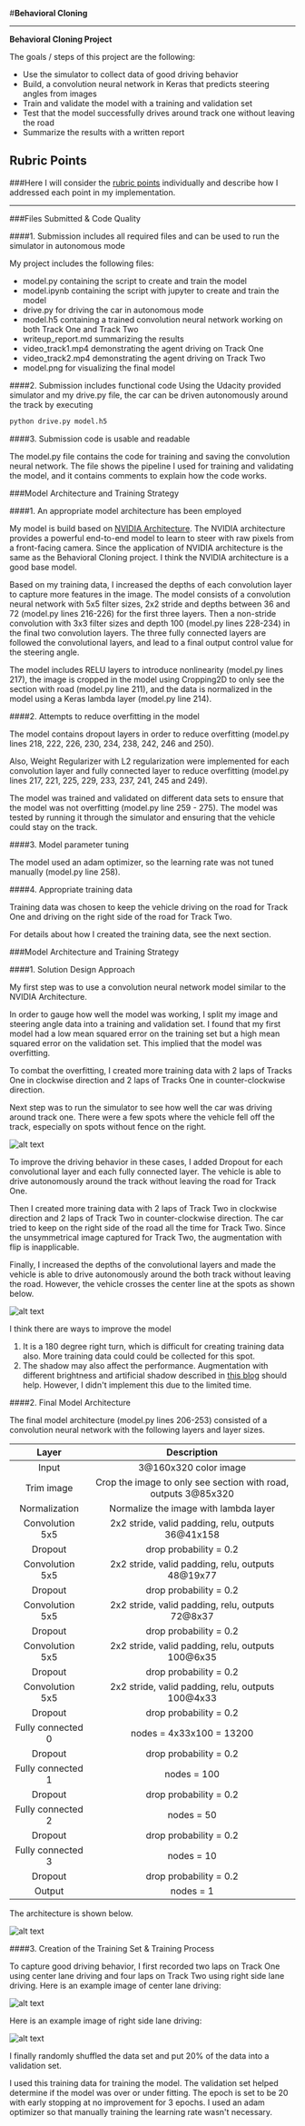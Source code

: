 #**Behavioral Cloning** 


---

**Behavioral Cloning Project**

The goals / steps of this project are the following:

* Use the simulator to collect data of good driving behavior
* Build, a convolution neural network in Keras that predicts steering angles from images
* Train and validate the model with a training and validation set
* Test that the model successfully drives around track one without leaving the road
* Summarize the results with a written report


[//]: # (Image References)

[image1]: ./examples/NoFence.png "No Fence"
[image2]: ./examples/CrossCenter.jpg "Cross Image"
[image3]: ./examples/model.png "Model Architecture Image"
[image4]: ./examples/center.jpg "Center Image"
[image5]: ./examples/center_track2.jpg "Right Image"
[image6]: ./examples/center_right.jpg "Center Right Image"


## Rubric Points
###Here I will consider the [rubric points](https://review.udacity.com/#!/rubrics/432/view) individually and describe how I addressed each point in my implementation.  

---
###Files Submitted & Code Quality

####1. Submission includes all required files and can be used to run the simulator in autonomous mode

My project includes the following files:

* model.py containing the script to create and train the model
* model.ipynb containing the script with jupyter to create and train the model
* drive.py for driving the car in autonomous mode
* model.h5 containing a trained convolution neural network working on both Track One and Track Two
* writeup_report.md summarizing the results
* video_track1.mp4 demonstrating the agent driving on Track One
* video_track2.mp4 demonstrating the agent driving on Track Two
* model.png for visualizing the final model

####2. Submission includes functional code
Using the Udacity provided simulator and my drive.py file, the car can be driven autonomously around the track by executing 
```sh
python drive.py model.h5
```

####3. Submission code is usable and readable

The model.py file contains the code for training and saving the convolution neural network. The file shows the pipeline I used for training and validating the model, and it contains comments to explain how the code works.

###Model Architecture and Training Strategy

####1. An appropriate model architecture has been employed

My model is build based on [NVIDIA Architecture](https://devblogs.nvidia.com/parallelforall/deep-learning-self-driving-cars/). The NVIDIA architecture provides a powerful end-to-end model to learn to steer with raw pixels from a front-facing camera. Since the application of NVIDIA architecture is the same as the Behavioral Cloning project. I think the NVIDIA architecture is a good base model. 

Based on my training data, I increased the depths of each convolution layer to capture more features in the image. The model consists of a convolution neural network with 5x5 filter sizes, 2x2 stride and depths between 36 and 72 (model.py lines 216-226) for the first three layers. Then a non-stride convolution with 3x3 filter sizes and depth 100 (model.py lines 228-234) in the final two convolution layers. The three fully connected layers are followed the convolutional layers, and lead to a final output control value for the steering angle.

The model includes RELU layers to introduce nonlinearity (model.py lines 217), the image is cropped in the model using Cropping2D to only see the section with road (model.py line 211), and the data is normalized in the model using a Keras lambda layer (model.py line 214). 

####2. Attempts to reduce overfitting in the model

The model contains dropout layers in order to reduce overfitting (model.py lines 218, 222, 226, 230, 234, 238, 242, 246 and 250). 

Also, Weight Regularizer with L2 regularization were implemented for each convolution layer and fully connected layer to reduce overfitting (model.py lines 217, 221, 225, 229, 233, 237, 241, 245 and 249).

The model was trained and validated on different data sets to ensure that the model was not overfitting (model.py line 259 - 275). The model was tested by running it through the simulator and ensuring that the vehicle could stay on the track.

####3. Model parameter tuning

The model used an adam optimizer, so the learning rate was not tuned manually (model.py line 258).

####4. Appropriate training data

Training data was chosen to keep the vehicle driving on the road for Track One and driving on the right side of the road for Track Two. 

For details about how I created the training data, see the next section. 

###Model Architecture and Training Strategy

####1. Solution Design Approach

My first step was to use a convolution neural network model similar to the NVIDIA Architecture. 

In order to gauge how well the model was working, I split my image and steering angle data into a training and validation set. I found that my first model had a low mean squared error on the training set but a high mean squared error on the validation set. This implied that the model was overfitting. 

To combat the overfitting, I created more training data with 2 laps of Tracks One in clockwise direction and 2 laps of Tracks One in counter-clockwise direction.

Next step was to run the simulator to see how well the car was driving around track one. There were a few spots where the vehicle fell off the track, especially on spots without fence on the right.

![alt text][image1]

To improve the driving behavior in these cases, I added Dropout for each convolutional layer and each fully connected layer. The vehicle is able to drive autonomously around the track without leaving the road for Track One.

Then I created more training data with 2 laps of Track Two in clockwise direction and 2 laps of Track Two in counter-clockwise direction. The car tried to keep on the right side of the road all the time for Track Two. Since the unsymmetrical image captured for Track Two, the augmentation with flip is inapplicable.

Finally, I increased the depths of the convolutional layers and made the vehicle is able to drive autonomously around the both track without leaving the road. However, the vehicle crosses the center line at the spots as shown below.

![alt text][image2]

I think there are ways to improve the model

1. It is a 180 degree right turn, which is difficult for creating training data also. More training data could could be collected for this spot.
2. The shadow may also affect the performance. Augmentation with different brightness and artificial shadow described in [this blog](https://chatbotslife.com/using-augmentation-to-mimic-human-driving-496b569760a9) should help. However, I didn't implement this due to the limited time.

####2. Final Model Architecture

The final model architecture (model.py lines 206-253) consisted of a convolution neural network with the following layers and layer sizes.

| Layer         	|     Description	        										| 
|:-----------------:|:-----------------------------------------------------------------:| 
| Input         	| 3@160x320 color image												| 
| Trim image	   	| Crop the image to only see section with road, outputs 3@85x320	|
| Normalization   	| Normalize the image with lambda layer								|  
| Convolution 5x5   | 2x2 stride, valid padding, relu, outputs 36@41x158 				|
| Dropout			| drop probability = 0.2											|
| Convolution 5x5   | 2x2 stride, valid padding, relu, outputs 48@19x77 				|
| Dropout			| drop probability = 0.2											|
| Convolution 5x5   | 2x2 stride, valid padding, relu, outputs 72@8x37					|
| Dropout			| drop probability = 0.2											|
| Convolution 5x5   | 2x2 stride, valid padding, relu, outputs 100@6x35					|
| Dropout			| drop probability = 0.2											|
| Convolution 5x5   | 2x2 stride, valid padding, relu, outputs 100@4x33					|
| Dropout			| drop probability = 0.2											|
| Fully connected 0	| nodes = 4x33x100 = 13200											|
| Dropout			| drop probability = 0.2											|
| Fully connected 1	| nodes = 100														|
| Dropout			| drop probability = 0.2											|
| Fully connected 2	| nodes = 50														|
| Dropout			| drop probability = 0.2											|
| Fully connected 3	| nodes = 10  														|
| Dropout			| drop probability = 0.2											|
| Output			| nodes = 1  														|

The architecture is shown below.

![alt text][image3]

####3. Creation of the Training Set & Training Process

To capture good driving behavior, I first recorded two laps on Track One using center lane driving and four laps on Track Two using right side lane driving. Here is an example image of center lane driving:

![alt text][image4]

Here is an example image of right side lane driving:

![alt text][image5]

I finally randomly shuffled the data set and put 20% of the data into a validation set. 

I used this training data for training the model. The validation set helped determine if the model was over or under fitting. The epoch is set to be 20 with early stopping at no improvement for 3 epochs. I used an adam optimizer so that manually training the learning rate wasn't necessary.